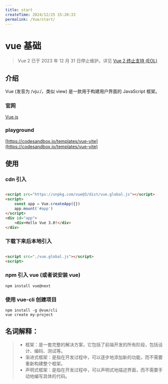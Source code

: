 ```yaml
---
title: start
createTime: 2024/12/25 15:20:33
permalink: /Vue/start/
---
```


# vue 基础

> Vue 2 已于 2023 年 12 月 31 日停止维护。详见 [Vue 2 终止支持 (EOL)](https://v2.cn.vuejs.org/eol/)

## 介绍

Vue (发音为 /vjuː/，类似 view) 是一款用于构建用户界面的 JavaScript 框架。

### 官网

[Vue.js](https://cn.vuejs.org/)

### playground

[https://codesandbox.io/templates/vue-vite](https://codesandbox.io/templates/vue-vite)

## 使用

### cdn 引入

```html

<script src="https://unpkg.com/vue@3/dist/vue.global.js"></script>
<script>
    const app = Vue.createApp({})
    app.mount('#app')
</script>
<div id="app">
    <div>Hello Vue 3.0!</div>
</div>
```

### 下载下来后本地引入

```html

<script src="./vue.global.js"></script>
<script>
```

### npm 引入 vue (或者说安装 vue)

```shell
npm install vue@next
```

### 使用 vue-cli 创建项目

```shell
npm install -g @vue/cli
vue create my-project
```

## 名词解释：

> - 框架：是一套完整的解决方案，它包括了前端开发的所有阶段，包括设计、编码、测试等。
> - 渐进式框架：是指在开发过程中，可以逐步地添加新的功能，而不需要重新构建整个框架。
> - 声明式框架：是指在开发过程中，可以声明式地描述界面，而不需要手动地编写具体的代码。




